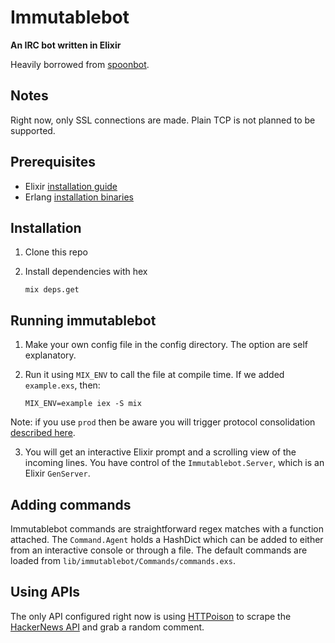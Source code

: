 # Immutablebot

**An IRC bot written in Elixir**

Heavily borrowed from [spoonbot](https://github.com/nicholasf/spoonbot).

## Notes

Right now, only SSL connections are made. Plain TCP is not planned to be supported.

## Prerequisites

* Elixir [installation guide](http://elixir-lang.org/install.html)
* Erlang [installation binaries](https://www.erlang-solutions.com/resources/download.html)

## Installation

  1. Clone this repo

  2. Install dependencies with hex

      ```
      mix deps.get
      ```

## Running immutablebot

  1. Make your own config file in the config directory. The option are self explanatory.

  2. Run it using `MIX_ENV` to call the file at compile time. If we added `example.exs`, then:

      ```
      MIX_ENV=example iex -S mix
      ```
  Note: if you use `prod` then be aware you will trigger protocol consolidation [described here](http://blog.plataformatec.com.br/2015/04/build-embedded-and-start-permanent-in-elixir-1-0-4/).

  3. You will get an interactive Elixir prompt and a scrolling view of the incoming lines. You have
  control of the `Immutablebot.Server`, which is an Elixir `GenServer`.

## Adding commands

Immutablebot commands are straightforward regex matches with a function attached. The `Command.Agent` holds a HashDict which can be added to either from an interactive console or through a file. The default commands are loaded from `lib/immutablebot/Commands/commands.exs`.

## Using APIs

The only API configured right now is using [HTTPoison](https://github.com/edgurgel/httpoison) to scrape the [HackerNews API](https://github.com/HackerNews/API) and grab a random comment.
